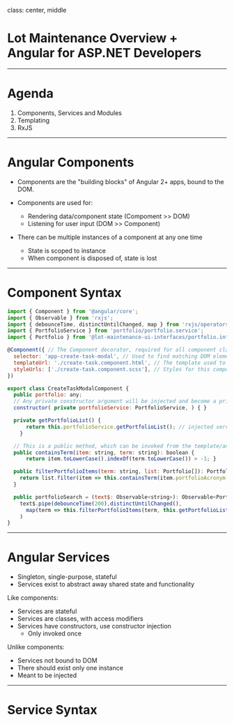 class: center, middle

# Lot Maintenance Overview + Angular for ASP.NET Developers

---

# Agenda

1. Components, Services and Modules
2. Templating
3. RxJS

---

# Angular Components

- Components are the "building blocks" of Angular 2+ apps, bound to the DOM.

- Components are used for:
  - Rendering data/component state (Compoment >> DOM)
  - Listening for user input (DOM >> Component)

- There can be multiple instances of a component at any one time
  - State is scoped to instance
  - When component is disposed of, state is lost

---

# Component Syntax

```javascript
import { Component } from '@angular/core';
import { Observable } from 'rxjs';
import { debounceTime, distinctUntilChanged, map } from 'rxjs/operators';
import { PortfolioService } from 'portfolio/portfolio.service';
import { Portfolio } from '@lot-maintenance-ui-interfaces/portfolio.interface';

@Component({ // The Component decorator, required for all component classes
  selector: 'app-create-task-modal', // Used to find matching DOM element(s)
  templateUrl: './create-task.component.html', // The template used to render the component
  styleUrls: ['./create-task.component.scss'], // Styles for this component, with scoping
})

export class CreateTaskModalComponent {
  public portfolio: any;
  // Any private constructor argument will be injected and become a private property of the component
  constructor( private portfolioService: PortfolioService, ) { } 

  private getPortfolioList() { 
      return this.portfolioService.getPortfolioList(); // injected service now referenced as property
    } 

  // This is a public method, which can be invoked from the template/another component
  public containsTerm(item: string, term: string): boolean { 
      return item.toLowerCase().indexOf(term.toLowerCase()) > -1; }

  public filterPortfolioItems(term: string, list: Portfolio[]): Portfolio[] {
    return list.filter(item => this.containsTerm(item.portfolioAcronym, term)).slice(0, 10);
  }

  public portfolioSearch = (text$: Observable<string>): Observable<Portfolio[]> =>
    text$.pipe(debounceTime(200),distinctUntilChanged(),
      map(term => this.filterPortfolioItems(term, this.getPortfolioList()))
    )
} 
```

---

# Angular Services
- Singleton, single-purpose, stateful
- Services exist to abstract away shared state and functionality

Like components:
- Services are stateful
- Services are classes, with access modifiers
- Services have constructors, use constructor injection
  - Only invoked once

Unlike components:
- Services not bound to DOM
- There should exist only one instance
- Meant to be injected
---

# Service Syntax
